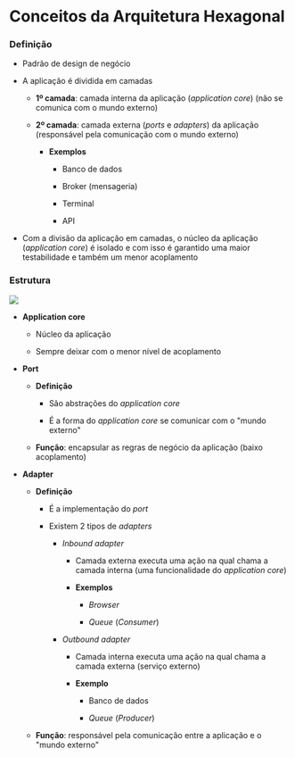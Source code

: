 # Conceitos da Arquitetura Hexagonal

### Definição

* Padrão de design de negócio

* A aplicação é dividida em camadas

  * **1º camada**: camada interna da aplicação (*application core*) (não se comunica com o mundo externo)

  * **2º camada**: camada externa (*ports* e *adapters*) da aplicação (responsável pela comunicação com o mundo externo)

    * **Exemplos**

      * Banco de dados

      * Broker (mensageria)

      * Terminal

      * API

* Com a divisão da aplicação em camadas, o núcleo da aplicação (*application core*) é isolado e com isso é garantido uma maior testabilidade e também um menor acoplamento

### Estrutura

![](hexagonal-architecture.png)

* **Application core**

  * Núcleo da aplicação

  * Sempre deixar com o menor nível de acoplamento

* **Port**

  * **Definição**

    * São abstrações do *application core*

    * É a forma do *application core* se comunicar com o "mundo externo"

  * **Função**: encapsular as regras de negócio da aplicação (baixo acoplamento)

* **Adapter**

  * **Definição**

    * É a implementação do *port*

    * Existem 2 tipos de *adapters*

      * *Inbound adapter*

        * Camada externa executa uma ação na qual chama a camada interna (uma funcionalidade do *application core*)

        * **Exemplos** 

          * *Browser*

          * *Queue* (*Consumer*)

      * *Outbound adapter*

        * Camada interna executa uma ação na qual chama a camada externa (serviço externo)

        * **Exemplo**

          * Banco de dados

          * *Queue* (*Producer*)

  * **Função**: responsável pela comunicação entre a aplicação e o "mundo externo" 